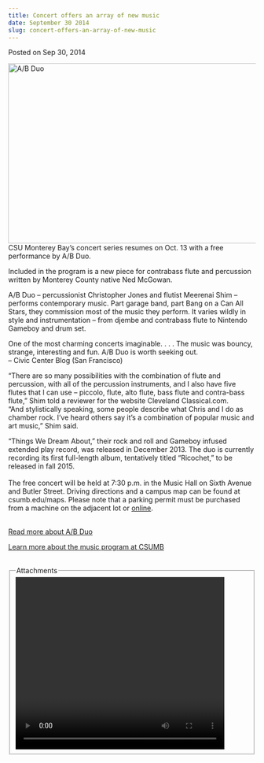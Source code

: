 ```yaml
---
title: Concert offers an array of new music
date: September 30 2014
slug: concert-offers-an-array-of-new-music
---
```





<span class="date">Posted on Sep 30, 2014    </span>
<p><img alt="A/B Duo" src="http://news.csumb.edu/sites/default/files/65/attachments/news/images/ab_duo_for_web.jpg" style="width:550px; height:366px; float:left"/></p>
<p>CSU Monterey Bay&#x2019;s concert series resumes on Oct. 13 with a free
performance by A/B Duo.</p>
<p>Included in the program is a new piece for contrabass flute and
percussion written by Monterey County native Ned McGowan.</p>
<p>A/B Duo &#x2013; percussionist Christopher Jones and flutist Meerenai
Shim &#x2013; performs contemporary music. Part garage band, part Bang on
a Can All Stars, they commission most of the music they perform. It
varies wildly in style and instrumentation &#x2013; from djembe and
contrabass flute to Nintendo Gameboy and drum set.</p>
<p class="pullquote">One of the most charming concerts imaginable.
. . . The music was bouncy, strange, interesting and fun. A/B Duo
is worth seeking out.<br>
&#x2013; Civic Center Blog (San Francisco)</br></p>
<p>&#x201C;There are so many possibilities with the combination of flute
and percussion, with all of the percussion instruments, and I also
have five flutes that I can use &#x2013; piccolo, flute, alto flute, bass
flute and contra-bass flute,&#x201D; Shim told a reviewer for the website
Cleveland Classical.com.<br>
&#x201C;And stylistically speaking, some people describe what Chris and I
do as chamber rock. I&#x2019;ve heard others say it&#x2019;s a combination of
popular music and art music,&#x201D; Shim said.</br></p>
<p>&#x201C;Things We Dream About,&#x201D; their rock and roll and Gameboy infused
extended play record, was released in December 2013. The duo is
currently recording its first full-length album, tentatively titled
&#x201C;Ricochet,&#x201D; to be released in fall 2015.<br>
<br>
The free concert will be held at 7:30 p.m. in the Music Hall on
Sixth Avenue and Butler Street. Driving directions and a campus map
can be found at csumb.edu/maps. Please note that a parking permit
must be purchased from a machine on the adjacent lot or <a href="http://parking.csumb.edu/buy-permit" rel="nofollow">online</a>.</br></br></p>
<p><a href="http://abduo.net" rel="nofollow">Read more about A/B
Duo</a></p>
<p><a href="http://mpa.csumb.edu" rel="nofollow">Learn more about
the music program at CSUMB</a><br>
&#xA0;</br></p>
<fieldset class="fieldgroup group-attachments">
<legend>Attachments</legend>
<div class="field field-type-emvideo field-field-attach-video">
<div class="field-items">
<div class="field-item odd">
<div class="emvideo emvideo-video emvideo-youtube">
<div class="emfield-emvideo emfield-emvideo-youtube">
<div id="emvideo-youtube-flash-wrapper-1">
<!--<object type="application/x-shockwave-flash" height="350" width="425" data="http://www.youtube.com/v/FVrJK6c9h78&amp;rel=0&amp;enablejsapi=1&amp;playerapiid=ytplayer&amp;fs=1" id="emvideo-youtube-flash-1">
          <param name="movie" value="http://www.youtube.com/v/FVrJK6c9h78&amp;rel=0&amp;enablejsapi=1&amp;playerapiid=ytplayer&amp;fs=1" />
          <param name="allowScriptAccess" value="sameDomain"/>
          <param name="quality" value="best"/>
          <param name="allowFullScreen" value="true"/>
          <param name="bgcolor" value="#FFFFFF"/>
          <param name="scale" value="noScale"/>
          <param name="salign" value="TL"/>
          <param name="FlashVars" value="playerMode=embedded" />
          <param name="wmode" value="transparent" />
        </object>-->
<video controls="" width="425" height="350">
</video></div></div></div></div></div></div></fieldset>
